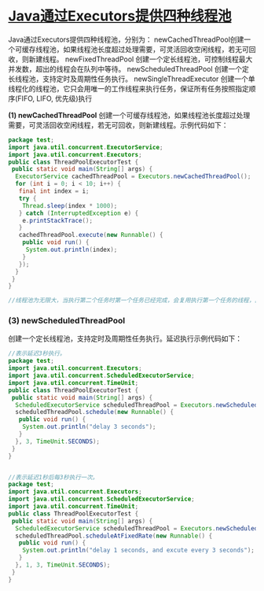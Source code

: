 # [Java通过Executors提供四种线程池](https://www.cnblogs.com/webglcn/p/5265901.html)



Java通过Executors提供四种线程池，分别为：
newCachedThreadPool创建一个可缓存线程池，如果线程池长度超过处理需要，可灵活回收空闲线程，若无可回收，则新建线程。
newFixedThreadPool 创建一个定长线程池，可控制线程最大并发数，超出的线程会在队列中等待。
newScheduledThreadPool 创建一个定长线程池，支持定时及周期性任务执行。
newSingleThreadExecutor 创建一个单线程化的线程池，它只会用唯一的工作线程来执行任务，保证所有任务按照指定顺序(FIFO, LIFO, 优先级)执行

**(1) newCachedThreadPool**
创建一个可缓存线程池，如果线程池长度超过处理需要，可灵活回收空闲线程，若无可回收，则新建线程。示例代码如下：

```java
package test;  
import java.util.concurrent.ExecutorService;  
import java.util.concurrent.Executors;  
public class ThreadPoolExecutorTest {  
 public static void main(String[] args) {  
  ExecutorService cachedThreadPool = Executors.newCachedThreadPool();  
  for (int i = 0; i < 10; i++) {  
   final int index = i;  
   try {  
    Thread.sleep(index * 1000);  
   } catch (InterruptedException e) {  
    e.printStackTrace();  
   }  
   cachedThreadPool.execute(new Runnable() {  
    public void run() {  
     System.out.println(index);  
    }  
   });  
  }  
 }  
} 

//线程池为无限大，当执行第二个任务时第一个任务已经完成，会复用执行第一个任务的线程，而不用每次新建线程。
```





### (3) newScheduledThreadPool

创建一个定长线程池，支持定时及周期性任务执行。延迟执行示例代码如下：

```java
//表示延迟3秒执行。
package test;  
import java.util.concurrent.Executors;  
import java.util.concurrent.ScheduledExecutorService;  
import java.util.concurrent.TimeUnit;  
public class ThreadPoolExecutorTest {  
 public static void main(String[] args) {  
  ScheduledExecutorService scheduledThreadPool = Executors.newScheduledThreadPool(5);  
  scheduledThreadPool.schedule(new Runnable() {  
   public void run() {  
    System.out.println("delay 3 seconds");  
   }  
  }, 3, TimeUnit.SECONDS);  
 }  
} 


//表示延迟1秒后每3秒执行一次。
package test;  
import java.util.concurrent.Executors;  
import java.util.concurrent.ScheduledExecutorService;  
import java.util.concurrent.TimeUnit;  
public class ThreadPoolExecutorTest {  
 public static void main(String[] args) {  
  ScheduledExecutorService scheduledThreadPool = Executors.newScheduledThreadPool(5);  
  scheduledThreadPool.scheduleAtFixedRate(new Runnable() {  
   public void run() {  
    System.out.println("delay 1 seconds, and excute every 3 seconds");  
   }  
  }, 1, 3, TimeUnit.SECONDS);  
 }  
}
```

